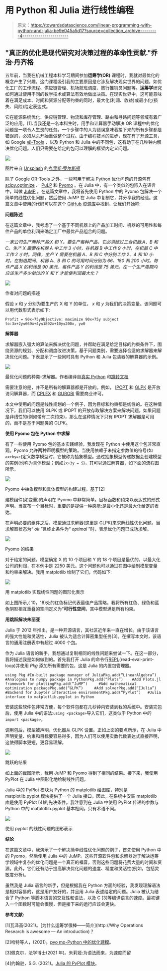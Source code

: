 # 用 Python 和 Julia 进行线性编程

> 原文：<https://towardsdatascience.com/linear-programming-with-python-and-julia-be9e045a5d17?source=collection_archive---------4----------------------->

## "真正的优化是现代研究对决策过程的革命性贡献."乔治·丹齐格

五年前，当我在机械工程本科学习期间参加**运筹学(OR)** 课程时，我就对最优化的概念产生了兴趣。这门课程吸引我的主要原因是它涉及解决现实世界的问题，如优化工厂的工作流程、供应链管理、机场航班调度、旅行推销员问题等。**运筹学**研究如何通过使用不同的数学技术或算法有效地做出决策。在现实世界中，这可能意味着在满足成本、时间和资源分配等约束的同时，最大化(利润、收益)或最小化(损失、风险)给定表达式。

它在能源系统优化、供应链管理、物流和库存管理、路由和寻路问题等领域有着广泛的应用。[1].当我还是一名本科生时，用手和计算器手动解决 OR 课程中的优化问题是一项令人生畏的任务。一个步骤中的人为错误意味着接下来的所有步骤都是错误的，必须从头开始重做整个过程。由于编程技术的进步，现在有了开源工具，如 Google [或-Tools](https://developers.google.com/optimization) ，以及 Python 和 Julia 中的不同包，这有助于在几秒钟内解决优化问题。人们只需要在给定的包可以理解的框架内定义问题。

![](img/0f379af09913059097eec02a61ce7e7a.png)

图片来自 [Unsplash](https://unsplash.com/) 的[克里斯·罗尔斯顿](https://unsplash.com/@thisisralston)

除了 Google OR-Tools 之外，一些可用于解决 Python 优化问题的开源包有 [scipy.optimize](https://docs.scipy.org/doc/scipy/reference/optimize.html) 、 [PuLP](https://coin-or.github.io/pulp/) 和 [Pyomo](http://www.pyomo.org/) 。在 Julia 中，有一个类似的包嵌入在语言中，叫做 [JuMP](https://jump.dev/JuMP.jl/stable/) 。在这篇文章中，我将首先使用 Python 中的 Pyomo 包解决一个简单的线性优化问题，然后使用 JuMP 在 Julia 中复制它，并分享我的经验。这篇文章中使用的代码可以在这个 [GitHub 资源库](https://github.com/hbshrestha/Optimization)中找到。让我们开始吧:

**问题陈述**

在这篇文章中，我考虑了一个基于不同机器上的产品加工时间、机器的可用性和每件产品的单位利润来确定工厂中最优产品组合的问题。

*一家公司生产两种产品:X 和 Y。要生产每种产品，它必须经过三台机器:A、B 和 C。生产 X 需要在机器 A 中工作 3 小时，在机器 B 中工作 9 小时，在机器 C 中工作 2 小时。同样，生产 Y 需要在机器 A、B 和 C 中分别工作 2、4 和 10 小时。在制造期间，机器 A、B 和 C 的可用时间分别为 66、180 和 200 小时。每件产品 X 的利润是 90 美元，每件产品 Y 的利润是 75 美元。在一个生产周期内应该生产多少单位的 X 和 Y 才能使利润最大化？*

![](img/cb23a65b223cb5fc77f1a7c4ac511e69.png)

作者对问题的描述

假设 *x* 和 *y* 分别为要生产的 X 和 Y 的单位， *x* 和 *y* 为我们的决策变量。该问题可以用代数形式表示如下:

```
Profit = 90x+75yObjective: maximize 90x+75y subject to:3x+2y≤669x+4y≤1802x+10y≤200x, y≥0
```

**解算器**

求解器嵌入强大的算法来解决优化问题，并帮助在满足给定目标的约束条件下，围绕资源的规划、分配和调度改进决策。基于问题类别，需要选择合适的求解器来解决优化问题。下表显示了一些同时具有 Python 和 Julia 包装器的解算器的示例。

![](img/963895579fefa400b4b35b5b86eb32ec.png)

最优化问题的种类-求解器。作者编译自[真实 Python](https://realpython.com/linear-programming-python/) 和[跳转文档](https://jump.dev/JuMP.jl/stable/installation/#Installing-a-solver)

需要注意的是，并不是所有的解算器都是开放的。例如， [IPOPT](https://coin-or.github.io/Ipopt/) 和 [GLPK](https://www.gnu.org/software/glpk/) 是开放访问解算器，而 [CPLEX](https://www.ibm.com/analytics/cplex-optimizer) 和 [GUROBI](https://www.gurobi.com/) 需要商业许可。

本文中使用的问题是线性规划的一个例子，因为目标和约束都是线性的。在这种情况下，我们可以使用 GLPK 或 IPOPT 的开放存取解决方案来解决问题。如果问题是非线性的(例如带有二次约束)，那么在这种情况下只有 IPOPT 求解器是可用的，而不是基于问题类的 GLPK。

**使用 Pyomo 包在 Python 中求解**

有了一些使用 Pyomo 包的基本实践经验，我发现在 Python 中使用这个包非常直观。Pyomo 允许两种声明模型的策略。当使用依赖于未指定参数值的符号(如`ax+by=c`)定义数学模型时，它被称为抽象模型。通过抽象模型传递数据会创建模型的实例(也称为具体模型；例如`2x+3y = 5`)，其可以通过解算器，如下面的流程图所示。

![](img/15cb563f2201f05004bd5dbd30f03dca.png)

Pyomo 中抽象模型和具体模型的构建过程。基于[2]

建模组件(如变量)的声明在 Pyomo 中非常简单。目标函数和约束以表达式的形式声明。当宣布一个目标时，重要的是提供一种感觉:是最小化还是最大化给定的表达。

在声明必要的组件之后，模型通过求解器(这里是 GLPK)来求解线性优化问题。当求解器状态为“ *ok* ”且终止条件为“ *optimal* ”时，表示优化问题已成功求解。

![](img/45ec0aecf107703270b687439fbe9038.png)

Pyomo 的结果

对于给定的问题，模型确定 X 的 10 个项目和 Y 的 18 个项目是最优的，以最大化公司的利润，在本例中是 2250 美元。这个问题也可以通过在图中绘制模型变量和约束来解决。我用 matplotlib 绘制了它们，代码如下:

![](img/d5b87ac77e9979483c07eed21a6d1b9c.png)

用 matplotlib 实现线性问题的图形化表示

如上图所示,( 10，18)处的红色标记代表最佳产品策略。我将所有红色、绿色和蓝色阴影相互重叠的空间定义为“**可行性空间**，其中模型满足所有约束。

**用跳跃解决朱丽亚**

Julia 于 2012 年推出，是一种开源语言，其社区近年来一直在增长。由于该语言的强大性能和灵活性，Julia 被认为适合计算密集型任务[3]。在撰写本文时，该语言的通用注册表中有超过 4000 个[包](https://julialang.org/packages/)。

作为 Julia 语言的新手，我想通过复制相同的线性问题来尝试一下。在这一部分，我将描述我是如何做到的。首先我打开 Julia 的命令行[REPL](https://docs.julialang.org/en/v1/stdlib/REPL/)(read-eval-print-loop)并使用 *Pkg* 添加所有需要的包，这是 Julia 的内置包管理器。

```
using Pkg #In-built package manager of JuliaPkg.add(“LinearAlgebra”)    #Analogous to numpy package in PythonPkg.add(“Plots”)    #Add Plots.jl framework for plottingPkg.add(“JuMP”)     #Add mathematical optimization packagePkg.add(“GLPK”)     #Add solverPkg.add(“IJulia”)   #Backend for Jupyter interactive environmentPkg.add(“PyPlot”)   #Julia interface to matplotlib.pyplot in Python
```

安装这些软件包非常方便，每个软件包都在几秒钟内安装到我的系统中。安装完包后，使用 Julia 中的语法:`using <package>`导入它们，这类似于 Python 中的`import <package>`。

调用包后，模型被声明，优化器从 GLPK 设置。正如上面的要点所示，在 Julia 中声明变量、约束和目标要容易得多，因为人们可以使用实数代数表达式直接声明，这使得脚本更短，更容易理解。

![](img/60da7dd52aee85bd5b6bbce63530cd2e.png)

跳跃的结果

如上面的截图所示，我用 JuMP 和 Pyomo 得到了相同的结果。接下来，我使用 PyPlot 在 Julia 中图形化地绘制线性问题。

Julia 中的 PyPlot 模块为 Python 的 matplotlib 绘图库，特别是 matplotlib.pyplot 模块提供了一个 Julia 接口。因此，在系统中安装 matplotlib 库是使用 PyPlot [4]的先决条件。我注意到在 Julia 中使用 PyPlot 传递的参数与 Python 中的 matplotlib.pyplot 基本相同，只有术语不同。

![](img/2ad4d61d5e0fe858e140896c022ffc72.png)

使用 pyplot 的线性问题的图形表示

**结论**

在这篇文章中，我演示了一个解决简单线性优化问题的例子，首先使用 Python 中的 Pyomo，然后使用 Julia 中的 JuMP。这些开源软件包和求解器对于解决运筹学领域中复杂的优化问题是一个真正的福音，否则这些问题将花费大量的时间和资源。此外，它们还有助于提高解决优化问题的速度、精度和灵活性(例如，包括灵敏度分析)。

虽然我是 Julia 语言的新手，但是根据我在 Python 方面的经验，我发现理解语法是相对容易的，这是用户友好的，并且用 Julia 表述给定的问题。Julia 被认为结合了 Python 等脚本语言的交互性和语法，以及 C [3]等编译语言的速度。最初键入一个函数时可能会很慢，但是接下来的运行应该会更快。

**参考文献:**

[1]瓦泽高(2021)。[为什么运筹学很棒——简介](http://Why Operations Research is awesome — An introduction)？

[2]哈特等人，(2021)。[pyo mo-Python 中的优化建模](https://www.springer.com/gp/book/9783030689278#aboutAuthors)。

[3]佩克尔，法学博士(2021 年)。朱莉娅:为语法而来，为速度而留

[4]约翰逊，S.G. (2021)。[Julia 的 PyPlot 模块](https://github.com/JuliaPy/PyPlot.jl)。